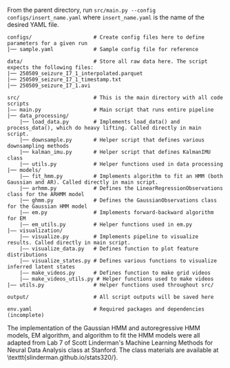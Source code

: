 From the parent directory, run ```src/main.py --config configs/insert_name.yaml``` where ```insert_name.yaml``` is the name of the desired YAML file.

```
configs/                    # Create config files here to define parameters for a given run
|── sample.yaml             # Sample config file for reference

data/                       # Store all raw data here. The script expects the following files:
|── 250509_seizure_I7_1_interpolated.parquet
|── 250509_seizure_I7_1_timestamp.txt
|── 250509_seizure_I7_1.avi

src/                        # This is the main directory with all code scripts
|—— main.py                 # Main script that runs entire pipeline
|── data_processing/
    |── load_data.py        # Implements load_data() and process_data(), which do heavy lifting. Called directly in main script.
    |── downsample.py       # Helper script that defines various downsampling methods
    |── kalman_imu.py       # Helper script that defines KalmanIMU class
    |── utils.py            # Helper functions used in data processing
|── models/
    |—— fit_hmm.py          # Implements algorithm to fit an HMM (both Gaussian and AR). Called directly in main script.
    |── arhmm.py            # Defines the LinearRegressionObservations class for the ARHMM model
    |── ghmm.py             # Defines the GaussianObservations class for the Gaussian HMM model
    |—— em.py               # Implements forward-backward algorithm for EM
    |—— em_utils.py         # Helper functions used in em.py
|—— visualization/
    |–– visualize.py        # Implements pipeline to visualize results. Called directly in main script.
    |—— visualize_data.py   # Defines function to plot feature distributions
    |–– visualize_states.py # Defines various functions to visualize inferred latent states
    |–– make_videos.py      # Defines function to make grid videos
    |–– make_videos_utils.py # Helper functions used to make videos
|–– utils.py                # Helper functions used throughout src/
     
output/                     # All script outputs will be saved here

env.yaml                    # Required packages and dependencies (incomplete) 
```

The implementation of the Gaussian HMM and autoregressive HMM models, EM algorithm, and algorithm to fit the HMM models were all adapted from Lab 7 of Scott Linderman's Machine Learning Methods for Neural Data Analysis class at Stanford. The class materials are available at \texttt{slinderman.github.io/stats320/}.